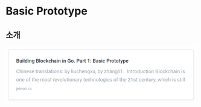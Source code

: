 # Basic Prototype

##  소개

[![](../.gitbook/assets/image.png)](https://jeiwan.cc/posts/building-blockchain-in-go-part-1/)



